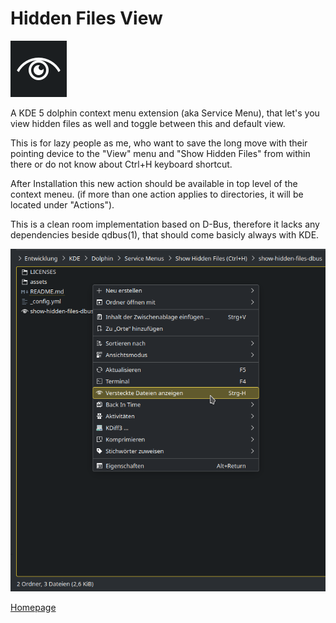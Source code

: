 # Hidden Files View

![in-action-screenshot](assets/images/show-hidden-files-dbus-logo.png)

A KDE 5 dolphin context menu extension (aka Service Menu), that let's you
view hidden files as well and toggle between this and default view.

This is for lazy people as me, who want to save the long move with their
pointing device to the "View" menu and "Show Hidden Files" from
within there or do not know about Ctrl+H keyboard shortcut.

After Installation this new action should be available in top level of the
context meneu. (if more than one action applies to directories, it will be
located under "Actions").

This is a clean room implementation based on D-Bus, therefore it lacks any
dependencies beside qdbus(1), that should come basicly always with KDE.

![in-action-screenshot](assets/images/show-hidden-files-dbus-screen.png)

[Homepage](https://c-hartmann.github.io/show-hidden-files-dbus/ "Homepage at GitHub Pages")

